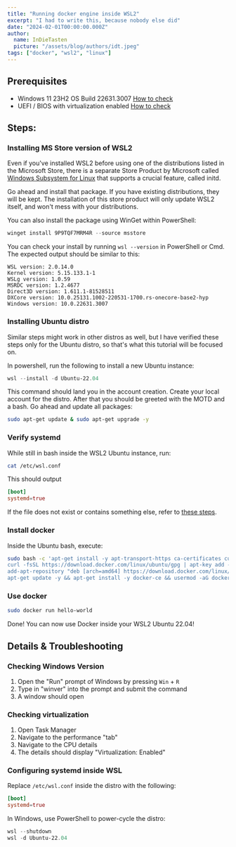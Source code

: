 ```yaml
---
title: "Running docker engine inside WSL2"
excerpt: "I had to write this, because nobody else did"
date: "2024-02-01T00:00:00.000Z"
author:
  name: InDieTasten
  picture: "/assets/blog/authors/idt.jpeg"
tags: ["docker", "wsl2", "linux"]
---
```


## Prerequisites
- Windows 11 23H2 OS Build 22631.3007 [How to check](#checking-windows-version)
- UEFI / BIOS with virtualization enabled [How to check](#checking-virtualization)

## Steps:
### Installing MS Store version of WSL2

Even if you've installed WSL2 before using one of the distributions listed in the Microsoft Store, there is a separate Store Product by Microsoft called [Windows Subsystem for Linux](https://www.microsoft.com/store/productId/9P9TQF7MRM4R?ocid=pdpshare) that supports a crucial feature, called initd.

Go ahead and install that package. If you have existing distributions, they will be kept. The installation of this store product will only update WSL2 itself, and won't mess with your distributions.

You can also install the package using WinGet within PowerShell:

```powershell
winget install 9P9TQF7MRM4R --source msstore
```

You can check your install by running `wsl --version` in PowerShell or Cmd. The expected output should be similar to this:

    WSL version: 2.0.14.0
    Kernel version: 5.15.133.1-1
    WSLg version: 1.0.59
    MSRDC version: 1.2.4677
    Direct3D version: 1.611.1-81528511
    DXCore version: 10.0.25131.1002-220531-1700.rs-onecore-base2-hyp
    Windows version: 10.0.22631.3007


### Installing Ubuntu distro
Similar steps might work in other distros as well, but I have verified these steps only for the Ubuntu distro, so that's what this tutorial will be focused on.

In powershell, run the following to install a new Ubuntu instance:

```powershell
wsl --install -d Ubuntu-22.04
```

This command should land you in the account creation. Create your local account for the distro. After that you should be greeted with the MOTD and a bash. Go ahead and update all packages:

```bash
sudo apt-get update & sudo apt-get upgrade -y
```

### Verify systemd

While still in bash inside the WSL2 Ubuntu instance, run:

```bash
cat /etc/wsl.conf
```

This should output

```toml
[boot]
systemd=true
```

If the file does not exist or contains something else, refer to [these steps](#configuring-systemd-inside-wsl).

### Install docker

Inside the Ubuntu bash, execute:

```bash
sudo bash -c 'apt-get install -y apt-transport-https ca-certificates curl software-properties-common && \
curl -fsSL https://download.docker.com/linux/ubuntu/gpg | apt-key add - && \
add-apt-repository "deb [arch=amd64] https://download.docker.com/linux/ubuntu $(lsb_release -cs) stable" && \
apt-get update -y && apt-get install -y docker-ce && usermod -aG docker $USER && newgrp docker && exit'
```

### Use docker

```bash
sudo docker run hello-world
```

Done! You can now use Docker inside your WSL2 Ubuntu 22.04!


## Details & Troubleshooting

### Checking Windows Version
1. Open the "Run" prompt of Windows by pressing `Win` + `R`
2. Type in "winver" into the prompt and submit the command
3. A window should open

### Checking virtualization
1. Open Task Manager
2. Navigate to the performance "tab"
3. Navigate to the CPU details
4. The details should display "Virtualization: Enabled"

### Configuring systemd inside WSL

Replace `/etc/wsl.conf` inside the distro with the following:

```toml
[boot]
systemd=true
```

In Windows, use PowerShell to power-cycle the distro:

```powershell
wsl --shutdown
wsl -d Ubuntu-22.04
```
